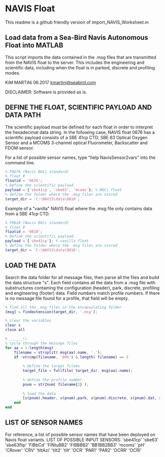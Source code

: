# NAVIS Float

This readme is a github friendly version of import_NAVIS_Worksheet.m

## Load data from a Sea-Bird Navis Autonomous Float into MATLAB   
 This script imports the data contained in the .msg files that are
 transmitted from the NAVIS float to the server. This includes the
 engineering and scientific data, including when the float is in parked,
 discrete and profiling modes. 

 KiM MARTiNi 06.2017
 kmartini@seabird.com 

 DISCLAIMER: Software is provided as is.

## DEFINE THE FLOAT, SCIENTIFIC PAYLOAD AND DATA PATH


The scientific payload must be defined for each float in order to interpret the hexadecimal data string. In the following case, NAVIS float 0676 has a scientific payload consists of a SBE 41cp CTD, SBE 63 Optical Oxygen Sensor and a MCOMS 3-channel optical Fluorometer, Backscatter and FDOM sensor.
 
For a list of possible sensor names, type "help NavisSensor2vars" into the command line.

```matlab
% F0676 (Navis BGCi standard)
% float #
floatid = '0676';
% Define the scientific payload.
payload = {'sbe41cp', 'sbe63', 'mcoms'}; % BGCi float
% define the folder where the .msg files are stored
target_dir = 'C:\NAVIS\data\0810'; 
```
Example of a "vanilla" NAVIS float where the .msg file only contains data from a SBE 41cp CTD.

``` matlab
% F0810 (Navis BGCi standard)
% float #
floatid = '0810';
% Define the scientific payload.
payload = {'sbe41cp'}; % vanilla float
% define the folder where the .msg files are stored
target_dir = 'C:\NAVIS\data\0810'; 
```

## LOAD THE DATA
Search the data folder for all message files, then parse all the files and build the data structure "s". Each field contains all the data from a .msg file with substructures containing the configuration (header), park, discrete, profiling and engineering (footer) data. Field numbers match profile numbers. If there is no message file found for a profile, that field will be empty.

``` matlab
% find all the .msg files in the encapsulating folder
[msg] = findextension(target_dir, '.msg'); 

% clear the variables
clear s
close all

% ______\\
% cycle through the message files 
for aa = 1:length(msg)
    filename = strsplit( msg(aa).name, '.');
    if ~strcmp(filename, '000') & length( filename) == 3
        
        % define the target filems
        target_file = fullfile( target_dir, msg(aa).name);
        
        % define the profile number
        pnum = str2num( filename{2} );
        
        % load the data
        [s(pnum).header, s(pnum).park, s(pnum).discrete, s(pnum).dat, s(pnum).footer] = loadNavisMSGfile( target_file, payload );
    end
end
```

## LIST OF SENSOR NAMES
 For reference, a list of possible sensor names that have been deployed on
 Navis float variants.
  LIST OF POSSIBLE INPUT SENSORS:
         'sbe41cp'
         'sbe63'
         'sbe63flip'
         'FlBbCd'
         'FlNtuBB2'
         'FlBBBB2'
         'BB1BB2BB3'
         'mcoms'
         'pH'
         'CRover'
         'CRV'
         'tiltAzi'
         'tilt2'
         'tilt'
         'OCR'
         'PAR1'
         'PAR2'
         'OCRR'
         'OCRI'

